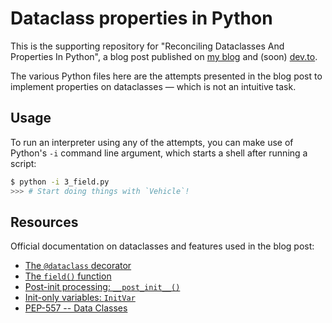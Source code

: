 # Dataclass properties in Python

This is the supporting repository for "Reconciling Dataclasses And Properties In Python", a blog post published on [my blog](https://blog.florimondmanca.com/reconciling-dataclasses-and-properties-in-python) and (soon) [dev.to](https://dev.to/florimondmanca/reconciling-dataclasses-and-properties-in-python-o2k).

The various Python files here are the attempts presented in the blog post to implement properties on dataclasses — which is not an intuitive task.

## Usage

To run an interpreter using any of the attempts, you can make use of Python's `-i` command line argument, which starts a shell after running a script:

```bash
$ python -i 3_field.py
>>> # Start doing things with `Vehicle`!
```

## Resources

Official documentation on dataclasses and features used in the blog post:

- [The `@dataclass` decorator](https://docs.python.org/3/library/dataclasses.html#dataclasses.dataclass)
- [The `field()` function](https://docs.python.org/3/library/dataclasses.html#dataclasses.field)
- [Post-init processing: `__post_init__()`](https://docs.python.org/3/library/dataclasses.html#post-init-processing)
- [Init-only variables: `InitVar`](https://docs.python.org/3/library/dataclasses.html#init-only-variables)
- [PEP-557 -- Data Classes](https://www.python.org/dev/peps/pep-0557/)
